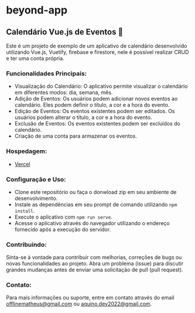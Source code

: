 # beyond-app

## Calendário Vue.js de Eventos 📅

Este é um projeto de exemplo de um aplicativo de calendário desenvolvido utilizando Vue.js, Vuetify, firebase e firestore, nele é possível realizar CRUD e ter uma conta própria.

### Funcionalidades Principais:
- Visualização do Calendário: O aplicativo permite visualizar o calendário em diferentes modos: dia, semana, mês.
- Adição de Eventos: Os usuários podem adicionar novos eventos ao calendário. Eles podem definir o título, a cor e a hora do evento.
- Edição de Eventos: Os eventos existentes podem ser editados. Os usuários podem alterar o título, a cor e a hora do evento.
- Exclusão de Eventos: Os eventos existentes podem ser excluídos do calendário.
- Criação de uma conta para armazenar os eventos.

### Hospedagem:  

- [Vercel](atividade-vue-beyond.vercel.app)

### Configuração e Uso:
- Clone este repositório ou faça o donwload zip em seu ambiente de desenvolvimento.
- Instale as dependências em seu prompt de comando utilizando `npm install`.
- Execute o aplicativo com `npm run serve`.
- Acesse o aplicativo através do navegador utilizando o endereço fornecido após a execução do servidor.
  
### Contribuindo:
Sinta-se à vontade para contribuir com melhorias, correções de bugs ou novas funcionalidades ao projeto.
Abra um problema (issue) para discutir grandes mudanças antes de enviar uma solicitação de pull (pull request).

### Contato:
Para mais informações ou suporte, entre em contato através do email offlinematheus@gmail.com ou aquino.dev2022@gmail.com.
